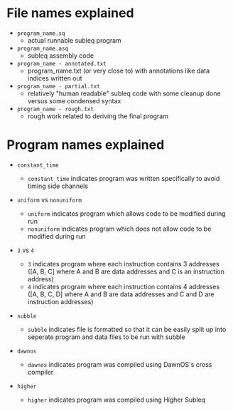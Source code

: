 # File names explained

* `program_name.sq`
    - actual runnable subleq program
* `program_name.asq`
    - subleq assembly code
* `program_name - annotated.txt`
    - program_name.txt (or very close to) with annotations like data indices written out
* `program_name - partial.txt`
    - relatively "human readable" subleq code with some cleanup done versus some condensed syntax
* `program_name - rough.txt`
    - rough work related to deriving the final program

# Program names explained

* `constant_time`
    - `constant_time` indicates program was written specifically to avoid timing side channels

* `uniform` vs `nonuniform`
    - `uniform` indicates program which allows code to be modified during run
    - `nonuniform` indicates program which does not allow code to be modified during run

* `3` vs `4`
    - `3` indicates program where each instruction contains 3 addresses ([A, B, C] where A and B are data addresses and C is an instruction address)
    - `4` indicates program where each instruction contains 4 addresses ([A, B, C, D] where A and B are data addresses and C and D are instruction addresses)

* `subble`
    - `subble` indicates file is formatted so that it can be easily split up into seperate program and data files to be run with subble

* `dawnos`
    - `dawnos` indicates program was compiled using DawnOS's cross compiler

* `higher`
    - `higher` indicates program was compiled using Higher Subleq
